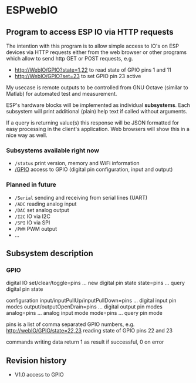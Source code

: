 # ESPwebIO

## Program to access ESP IO via HTTP requests

The intention with this program is to allow simple access to IO's on ESP devices via HTTP requests either from the web browser or other programs which allow to send http GET or POST requests, e.g.

- <http://WebIO/GPIO?state=1,22> to read state of GPIO pins 1 and 11
- <http://WebIO/GPIO?set=23> to set GPIO pin 23 active

My usecase is remote outputs to be controlled from GNU Octave (similar to Matlab) for automated test and measurement.

ESP's hardware blocks will be implemented as individual **subsystems**. Each subsystem will print additional (plain) help text if called without arguments.

If a query is returning value(s) this response will be JSON formatted for easy processing in the client's application. Web browsers will show this in a nice way as well.

### Subsystems available right now

- `/status` print version, memory and WiFi information
- [/GPIO](#gpio) access to GPIO (digital pin configuration, input and output)

### Planned in future

- `/Serial` sending and receiving from serial lines (UART)
- `/ADC` reading analog input
- `/DAC` set analog output
- `/I2C` IO via I2C
- `/SPI` IO via SPI
- `/PWM` PWM output
- ...

## Subsystem description

### GPIO

digital IO
  set/clear/toggle=pins ... new digital pin state
  state=pins ... query digital pin state

configuration
  input/inputPullUp/inputPullDown=pins ... digital input pin modes
  output/outputOpenDrain=pins ... digital output pin modes
  analog=pins ... analog input mode
  mode=pins ... query pin mode

pins is a list of comma separated GPIO numbers, e.g.
  <http://webIO/GPIO/state=22,23> reading state of GPIO pins 22 and 23

commands writing data return 1 as result if successful, 0 on error

## Revision history

- V1.0 access to GPIO
